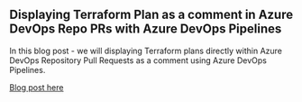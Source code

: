 ## Displaying Terraform Plan as a comment in Azure DevOps Repo PRs with Azure DevOps Pipelines

In this blog post - we will displaying Terraform plans directly within Azure DevOps Repository Pull Requests as a comment using Azure DevOps Pipelines.

[Blog post here](https://thomasthornton.cloud/2024/01/24/displaying-terraform-plan-as-a-comment-in-azure-devops-repo-prs-with-azure-devops-pipelines/)
